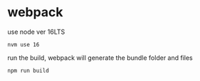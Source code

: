 # webpack

use node ver 16LTS

`nvm use 16`

run the build, webpack will generate the bundle folder and files

`npm run build`
